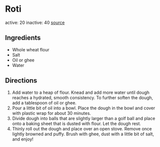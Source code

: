 # Roti
active: 20
inactive: 40
[source](https://basicswithbabish.co/basicsepisodes/indianbreads)
## Ingredients
* Whole wheat flour
* Salt
* Oil or ghee
* Water
## Directions
1. Add water to a heap of flour. Knead and add more water until dough reaches a hydrated, smooth consistency. To further soften the dough, add a tablespoon of oil or ghee.
2. Pour a little bit of oil into a bowl. Place the dough in the bowl and cover with plastic wrap for about 30 minutes.
3. Divide dough into balls that are slightly larger than a golf ball and place onto a baking sheet that is dusted with flour. Let the dough rest.
4. Thinly roll out the dough and place over an open stove. Remove once lightly browned and puffy. Brush with ghee, dust with a little bit of salt, and enjoy!
